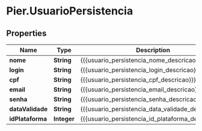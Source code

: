 # Pier.UsuarioPersistencia

## Properties
Name | Type | Description | Notes
------------ | ------------- | ------------- | -------------
**nome** | **String** | {{{usuario_persistencia_nome_descricao}}} | [optional] 
**login** | **String** | {{{usuario_persistencia_login_descricao}}} | [optional] 
**cpf** | **String** | {{{usuario_persistencia_cpf_descricao}}} | [optional] 
**email** | **String** | {{{usuario_persistencia_email_descricao}}} | [optional] 
**senha** | **String** | {{{usuario_persistencia_senha_descricao}}} | [optional] 
**dataValidade** | **String** | {{{usuario_persistencia_data_validade_descricao}}} | [optional] 
**idPlataforma** | **Integer** | {{{usuario_persistencia_id_plataforma_descricao}}} | [optional] 



